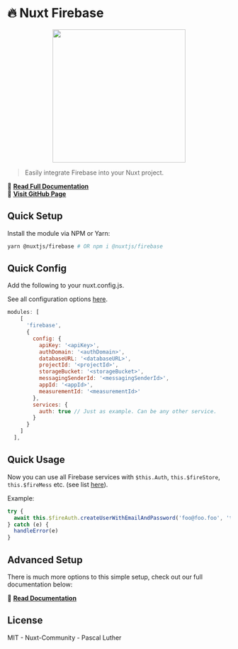 # 🔥 Nuxt Firebase

<p align="center"><img align="center" height="300px" src="https://nuxt-fire-demo.firebaseapp.com/logo_text.png"/></p>

> Easily integrate Firebase into your Nuxt project.

📖 [**Read Full Documentation**](https://firebase.nuxtjs.org/)  
📖 [**Visit GitHub Page**](https://github.com/nuxt-community/firebase-module)

## Quick Setup

Install the module via NPM or Yarn:

```bash
yarn @nuxtjs/firebase # OR npm i @nuxtjs/firebase
```

## Quick Config

Add the following to your nuxt.config.js.

See all configuration options [here](/guide/options/).

```js
modules: [
    [
      'firebase',
      {
        config: {
          apiKey: '<apiKey>',
          authDomain: '<authDomain>',
          databaseURL: '<databaseURL>',
          projectId: '<projectId>',
          storageBucket: '<storageBucket>',
          messagingSenderId: '<messagingSenderId>',
          appId: '<appId>',
          measurementId: '<measurementId>'
        },
        services: {
          auth: true // Just as example. Can be any other service.
        }
      }
    ]
  ],
```

## Quick Usage

Now you can use all Firebase services with `$this.Auth`, `this.$fireStore`, `this.$fireMess` etc. (see list [here](https://firebase.nuxtjs.org/)).

Example:

```js
try {
  await this.$fireAuth.createUserWithEmailAndPassword('foo@foo.foo', 'test')
} catch (e) {
  handleError(e)
}
```

## Advanced Setup

There is much more options to this simple setup, check out our full documentation below:

📖 [**Read Documentation**](https://firebase.nuxtjs.org/)

## License

MIT - Nuxt-Community - Pascal Luther
